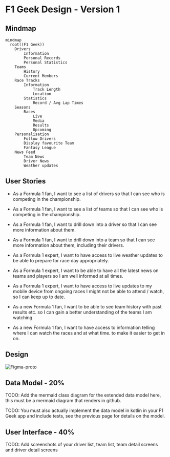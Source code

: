 # F1 Geek Design - Version 1

## Mindmap
```mermaid
mindmap
  root((F1 Geek))
    Drivers
        Information
        Personal Records
        Personal Statistics
    Teams
        History
        Current Members
    Race Tracks
        Information
            Track Length
            Location
        Statistics
            Record / Avg Lap Times
    Seasons
        Races
            Live
            Media
            Results
            Upcoming
    Personalisation
        Follow Drivers
        Display favourite Team
        Fantasy League
    News Feed
        Team News
        Driver News
        Weather updates

```

## User Stories

- As a Formula 1 fan, I want to see a list of drivers so that I can see who is competing in the championship.
- As a Formula 1 fan, I want to see a list of teams so that I can see who is competing in the championship.
- As a Formula 1 fan, I want to drill down into a driver so that I can see more information about them.
- As a Formula 1 fan, I want to drill down into a team so that I can see more information about them, including their drivers.

- As a Formula 1 expert, I want to have access to live weather updates to be able to prepare for race day appropriately.
- As a Formula 1 expert, I want to be able to have all the latest news on teams and players so I am well informed at all times.
- As a Formula 1 expert, I want to have access to live updates to my mobile device from ongoing races I might not be able to attend / watch, so I can keep up to date.

- As a new Formula 1 fan, I want to be able to see team history with past results etc. so I can gain a better understanding of the teams I am watching
- As a new Formula 1 fan, I want to have access to information telling where I can watch the races and at what time. to make it easier to get in on.

## Design

![Figma-proto](https://github.com/user-attachments/assets/2af7f88c-4906-47d9-b43a-2c74e3a21c31)


## Data Model - 20%

TODO: Add the mermaid class diagram for the extended data model here, this must be a mermaid diagram that renders in github.

TODO: You must also actually implement the data model in kotlin in your F1 Geek app and include tests, see the previous page for details on the model.

## User Interface - 40%

TODO: Add screenshots of your driver list, team list, team detail screens and driver detail screens
